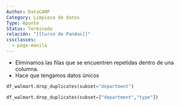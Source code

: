 ```yaml
---
Author: DataCAMP
Category: Limpieza de datos
Type: Apunte
Status: Terminado
relación: "[[Curso de Pandas]]"
cssclasses:
  - page-manila
---
```

- Eliminamos las filas que se encuentren repetidas dentro de una columna.
- Hace que tengamos datos únicos

```python
df_walmart.drop_duplicates(subset="department")

df_walmart.drop_duplicates(subset=["department","type"])
```